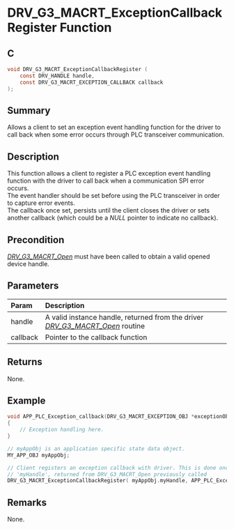 # DRV_G3_MACRT_ExceptionCallbackRegister Function

## C

```c
void DRV_G3_MACRT_ExceptionCallbackRegister (
    const DRV_HANDLE handle,
    const DRV_G3_MACRT_EXCEPTION_CALLBACK callback
);
```

## Summary

Allows a client to set an exception event handling function for the driver to call back when some error occurs through PLC transceiver communication.

## Description

This function allows a client to register a PLC exception event handling function with the driver to call back when a communication SPI error occurs.   
The event handler should be set before using the PLC transceiver in order to capture error events.   
The callback once set, persists until the client closes the driver or sets another callback (which could be a *NULL* pointer to indicate no callback).

## Precondition

[*DRV_G3_MACRT_Open*](GUID-CFC0A3D7-6B3D-4D47-A061-7314346BFFCF.html) must have been called to obtain a valid opened device handle.

## Parameters

| Param | Description |
|:----- |:----------- |
| handle | A valid instance handle, returned from the driver [*DRV_G3_MACRT_Open*](GUID-CFC0A3D7-6B3D-4D47-A061-7314346BFFCF.html) routine |
| callback | Pointer to the callback function |

## Returns

None.

## Example

```c
void APP_PLC_Exception_callback(DRV_G3_MACRT_EXCEPTION_OBJ *exceptionObj)
{
    // Exception handling here.
}

// myAppObj is an application specific state data object.
MY_APP_OBJ myAppObj;

// Client registers an exception callback with driver. This is done once
// 'myHandle', returned from DRV_G3_MACRT_Open previously called
DRV_G3_MACRT_ExceptionCallbackRegister( myAppObj.myHandle, APP_PLC_Exception_callback );
```

## Remarks

None.

